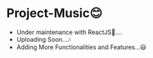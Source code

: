 # Project-Music😊
<!-- A Simple Front End Page for Music Streaming😜... Go Live with 🤞  https://sudoarun.github.io/Project-Music/ -->

- Under maintenance with ReactJS👀.... 
- Uploading Soon...🎶
- Adding More Functionalities and Features...😃
